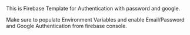 This is Firebase Template for Authentication with password and google.

Make sure to populate Environment Variables and enable Email/Password and Google Authentication from firebase console.
